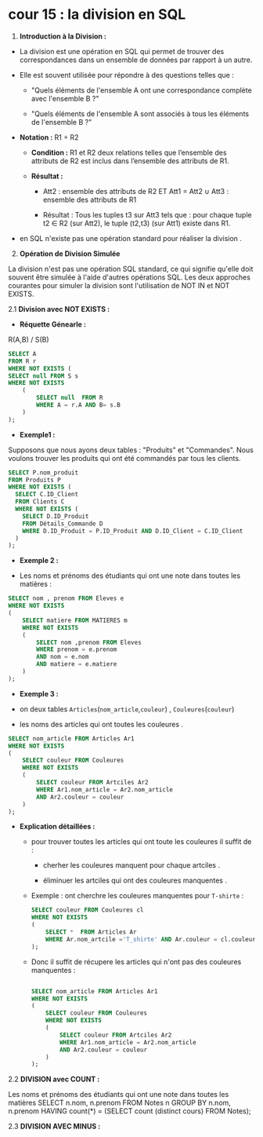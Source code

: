 # cour 15 : la division en SQL 



1. **Introduction à la Division :**


- La division est une opération en SQL qui permet de trouver des correspondances dans un ensemble de données par rapport à un autre. 

- Elle est souvent utilisée pour répondre à des questions telles que :
    
    * "Quels éléments de l'ensemble A ont une correspondance complète avec l'ensemble B ?" 
    
    * "Quels éléments de l'ensemble A sont associés à tous les éléments de l'ensemble B ?"


- **Notation  :** R1 ÷ R2
    
    - **Condition :**  R1 et R2 deux relations telles que l’ensemble des attributs de R2 est inclus dans l’ensemble des attributs de R1.
    
    - **Résultat :**

        - Att2 : ensemble des attributs de R2 ET  Att1 = Att2 ∪ Att3 : ensemble des attributs de R1

        - Résultat : Tous les tuples t3 sur Att3 tels que : pour chaque tuple t2 ∈ R2 (sur Att2), le tuple (t2,t3) (sur Att1) existe dans R1.


- en SQL n'existe pas une opération standard pour réaliser la division .



2. **Opération de Division Simulée**

La division n'est pas une opération SQL standard, ce qui signifie qu'elle doit souvent être simulée à l'aide d'autres opérations SQL. Les deux approches courantes pour simuler la division sont l'utilisation de NOT IN et NOT EXISTS.



2.1 **Division avec NOT EXISTS :**


- **Réquette Génearle :**


R(A,B) / S(B) 

```sql
SELECT A
FROM R r
WHERE NOT EXISTS (
SELECT null FROM S s
WHERE NOT EXISTS 
    (
        SELECT null  FROM R
        WHERE A = r.A AND B= s.B 
    )
);


```



- **Exemple1 :**

Supposons que nous ayons deux tables : "Produits" et "Commandes". Nous voulons trouver les produits qui ont été commandés par tous les clients.

```sql
SELECT P.nom_produit
FROM Produits P
WHERE NOT EXISTS (
  SELECT C.ID_Client
  FROM Clients C
  WHERE NOT EXISTS (
    SELECT D.ID_Produit
    FROM Détails_Commande D
    WHERE D.ID_Produit = P.ID_Produit AND D.ID_Client = C.ID_Client
  )
);
```


- **Exemple 2 :**

- Les noms et prénoms des étudiants qui ont une note dans  toutes les matières :

```sql
SELECT nom , prenom FROM Eleves e
WHERE NOT EXISTS 
(
    SELECT matiere FROM MATIERES m
    WHERE NOT EXISTS
    (
        SELECT nom ,prenom FROM Eleves 
        WHERE prenom = e.prenom 
        AND nom = e.nom
        AND matiere = e.matiere
    )
);

```

- **Exemple 3 :**

- on deux tables `Articles`(`nom_article`,`couleur`) , `Couleures`(`couleur`)

- les noms des articles qui ont toutes les couleures .

```sql
SELECT nom_article FROM Articles Ar1 
WHERE NOT EXISTS 
(
    SELECT couleur FROM Couleures 
    WHERE NOT EXISTS 
    (
        SELECT couleur FROM Artciles Ar2
        WHERE Ar1.nom_article = Ar2.nom_article 
        AND Ar2.couleur = couleur 
    )
);

```

- **Explication détaillées :**

    -  pour trouver toutes les articles qui ont toute les couleures il suffit de :

        * cherher les couleures manquent pour chaque artciles .

        * éliminuer les artciles qui ont des couleures manquentes .

    - Exemple : ont cherchre les couleures manquentes pour `T-shirte` :

        ```sql
        SELECT couleur FROM Couleures cl
        WHERE NOT EXISTS 
        (
            SELECT *  FROM Articles Ar 
            WHERE Ar.nom_artcile ='T_shirte' AND Ar.couleur = cl.couleur
        );
        ```

    - Donc il suffit de récupere les articles qui n'ont pas des couleures manquentes :

        ```sql

        SELECT nom_article FROM Articles Ar1
        WHERE NOT EXISTS 
        (
            SELECT couleur FROM Couleures 
            WHERE NOT EXISTS 
            (
                SELECT couleur FROM Artciles Ar2
                WHERE Ar1.nom_article = Ar2.nom_article 
                AND Ar2.couleur = couleur 
            )
        );     
        
        ```


2.2 **DIVISION avec COUNT :**


Les noms et prénoms des étudiants qui ont une note 
dans toutes les matières 
SELECT n.nom, n.prenom
FROM Notes n
GROUP BY n.nom, n.prenom
HAVING count(*) = (SELECT count (distinct cours)
FROM Notes);




2.3 **DIVISION AVEC MINUS :**